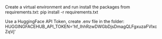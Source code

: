 Create a virtual environment and run install the packages from requirements.txt:
pip install -r requirements.txt

Use a HuggingFace API Token, create .env file in the folder:
HUGGINGFACEHUB_API_TOKEN='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'
